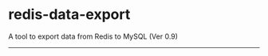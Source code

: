 redis-data-export
=================

A tool to export data from Redis to MySQL (Ver 0.9)

---------------------------------------------------------------------
